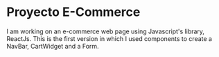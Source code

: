 # Proyecto E-Commerce 
I am working on an e-commerce web page using Javascript's library, ReactJs. 
This is the first version in which I used components to create a NavBar, CartWidget and a Form.
